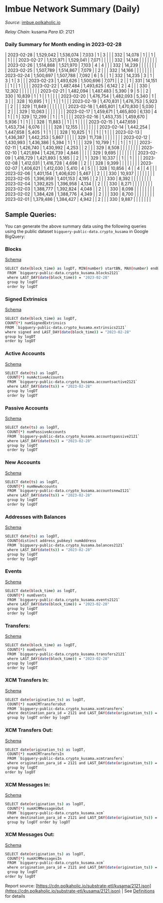 # Imbue Network Summary (Daily)

_Source_: [imbue.polkaholic.io](https://imbue.polkaholic.io)

*Relay Chain*: kusama
*Para ID*: 2121



### Daily Summary for Month ending in 2023-02-28


| 2023-02-28 | 1,529,042 | 1,536,074 | 7,033 | 1 | 3 |  |  | 332 | 14,078 | 1  |   | 1  |  | 1 |  |
| 2023-02-27 | 1,521,971 | 1,529,041 | 7,071 |  |  |  |  | 332 | 14,146 |   |   |   |  |  |  |
| 2023-02-26 | 1,514,868 | 1,521,970 | 7,103 | 4 | 4 |  |  | 332 | 14,239 |   |   |   |  |  |  |
| 2023-02-25 | 1,507,789 | 1,514,867 | 7,079 |  | 2 |  |  | 332 | 14,166 |   |   |   |  |  |  |
| 2023-02-24 | 1,500,697 | 1,507,788 | 7,092 | 6 | 5 |  | 1 | 332 | 14,235 | 3  | 1  | 3  | 1 | 3 |  |
| 2023-02-23 | 1,493,626 | 1,500,696 | 7,071 |  | 2 |  | 1 | 331 | 14,151 |   | 1  |   | 1 |  |  |
| 2023-02-22 | 1,487,484 | 1,493,625 | 6,142 | 2 | 4 |  |  | 330 | 12,302 |   |   |   |  |  |  |
| 2023-02-21 | 1,482,094 | 1,487,483 | 5,390 | 9 | 5 |  | 2 | 330 | 10,839 | 1  | 1  |   | 1 |  |  |
| 2023-02-20 | 1,476,754 | 1,482,093 | 5,340 | 1 | 3 |  |  | 328 | 10,695 | 1  |   | 1  |  | 1 |  |
| 2023-02-19 | 1,470,831 | 1,476,753 | 5,923 |  | 2 |  |  | 329 | 11,849 |   |   |   |  |  |  |
| 2023-02-18 | 1,465,801 | 1,470,830 | 5,030 |  | 2 |  |  | 329 | 10,063 |   |   |   |  |  |  |
| 2023-02-17 | 1,459,671 | 1,465,800 | 6,130 | 4 | 1 |  | 1 | 329 | 12,299 |   | 1  |   | 1 |  |  |
| 2023-02-16 | 1,453,735 | 1,459,670 | 5,936 | 1 | 1 |  |  | 328 | 11,883 |   | 1  |   | 1 |  |  |
| 2023-02-15 | 1,447,659 | 1,453,734 | 6,076 |  |  |  |  | 328 | 12,155 |   |   |   |  |  |  |
| 2023-02-14 | 1,442,254 | 1,447,658 | 5,405 | 1 | 1 |  |  | 328 | 10,825 | 1  |   | 1  |  | 1 |  |
| 2023-02-13 | 1,436,387 | 1,442,253 | 5,867 |  |  |  |  | 329 | 11,738 |   |   |   |  |  |  |
| 2023-02-12 | 1,430,993 | 1,436,386 | 5,394 | 1 | 1 |  |  | 329 | 10,799 | 1  |   | 1  |  | 1 |  |
| 2023-02-11 | 1,426,740 | 1,430,992 | 4,253 |  | 2 |  |  | 329 | 8,508 |   |   |   |  |  |  |
| 2023-02-10 | 1,421,894 | 1,426,739 | 4,846 |  |  |  |  | 329 | 9,695 |   |   |   |  |  |  |
| 2023-02-09 | 1,416,729 | 1,421,893 | 5,165 |  | 2 |  | 1 | 329 | 10,337 |   | 1  |   | 1 |  |  |
| 2023-02-08 | 1,412,031 | 1,416,728 | 4,698 |  | 2 |  |  | 328 | 9,399 |   |   |   |  |  |  |
| 2023-02-07 | 1,406,621 | 1,412,030 | 5,410 | 4 | 5 |  |  | 328 | 10,856 | 4  |   | 4  |  | 4 |  |
| 2023-02-06 | 1,401,154 | 1,406,620 | 5,467 |  | 2 |  |  | 330 | 10,937 |   |   |   |  |  |  |
| 2023-02-05 | 1,396,959 | 1,401,153 | 4,195 |  | 2 |  |  | 330 | 8,392 |   |   |   |  |  |  |
| 2023-02-04 | 1,392,825 | 1,396,958 | 4,134 |  | 2 |  |  | 330 | 8,271 |   |   |   |  |  |  |
| 2023-02-03 | 1,388,777 | 1,392,824 | 4,048 |  | 2 |  |  | 330 | 8,098 |   |   |   |  |  |  |
| 2023-02-02 | 1,384,428 | 1,388,776 | 4,349 |  | 2 |  |  | 330 | 8,700 |   |   |   |  |  |  |
| 2023-02-01 | 1,379,486 | 1,384,427 | 4,942 |  | 2 |  |  | 330 | 9,887 |   |   |   |  |  |  |

## Sample Queries:
You can generate the above summary data using the following queries using the public dataset `bigquery-public-data.crypto_kusama` in Google BigQuery:


### Blocks 

[Schema](https://github.com/colorfulnotion/substrate-etl/blob/main/schema/blocks.json)

```bash
SELECT date(block_time) as logDT, MIN(number) startBN, MAX(number) endBN, COUNT(*) numBlocks 
 FROM `bigquery-public-data.crypto_kusama.blocks2121`  
 where LAST_DAY(date(block_time)) = "2023-02-28" 
 group by logDT 
 order by logDT
```

### Signed Extrinsics 

[Schema](https://github.com/colorfulnotion/substrate-etl/blob/main/schema/extrinsics.json)

```bash
SELECT date(block_time) as logDT, 
COUNT(*) numSignedExtrinsics 
FROM `bigquery-public-data.crypto_kusama.extrinsics2121`  
where signed and LAST_DAY(date(block_time)) = "2023-02-28" 
group by logDT 
order by logDT
```

### Active Accounts 

[Schema](https://github.com/colorfulnotion/substrate-etl/blob/main/schema/accountsactive.json)

```bash
SELECT date(ts) as logDT, 
 COUNT(*) numActiveAccounts 
 FROM `bigquery-public-data.crypto_kusama.accountsactive2121` 
 where LAST_DAY(date(ts)) = "2023-02-28" 
 group by logDT 
 order by logDT
```

### Passive Accounts 

[Schema](https://github.com/colorfulnotion/substrate-etl/blob/main/schema/accountspassive.json)

```bash
SELECT date(ts) as logDT, 
 COUNT(*) numPassiveAccounts 
 FROM `bigquery-public-data.crypto_kusama.accountspassive2121` 
 where LAST_DAY(date(ts)) = "2023-02-28" 
 group by logDT 
 order by logDT
```

### New Accounts 

[Schema](https://github.com/colorfulnotion/substrate-etl/blob/main/schema/accountsnew.json)

```bash
SELECT date(ts) as logDT, 
 COUNT(*) numNewAccounts 
 FROM `bigquery-public-data.crypto_kusama.accountsnew2121` 
 where LAST_DAY(date(ts)) = "2023-02-28" 
 group by logDT
 order by logDT
```

### Addresses with Balances 

[Schema](https://github.com/colorfulnotion/substrate-etl/blob/main/schema/balances.json)

```bash
SELECT date(ts) as logDT,
 COUNT(distinct address_pubkey) numAddress 
 FROM `bigquery-public-data.crypto_kusama.balances2121` 
 where LAST_DAY(date(ts)) = "2023-02-28" 
 group by logDT 
 order by logDT
```

### Events 

[Schema](https://github.com/colorfulnotion/substrate-etl/blob/main/schema/events.json)

```bash
SELECT date(block_time) as logDT, 
 COUNT(*) numEvents 
 FROM `bigquery-public-data.crypto_kusama.events2121` 
 where LAST_DAY(date(block_time)) = "2023-02-28" 
 group by logDT 
 order by logDT
```

### Transfers:

[Schema](https://github.com/colorfulnotion/substrate-etl/blob/main/schema/transfers.json)

```bash
SELECT date(block_time) as logDT, 
 COUNT(*) numEvents 
 FROM `bigquery-public-data.crypto_kusama.transfers2121` 
 where LAST_DAY(date(block_time)) = "2023-02-28" 
 group by logDT 
 order by logDT
```

### XCM Transfers In: 

[Schema](https://github.com/colorfulnotion/substrate-etl/blob/main/schema/xcmtransfers.json)

```bash
SELECT date(origination_ts) as logDT, 
 COUNT(*) numXCMTransfersOut 
 FROM `bigquery-public-data.crypto_kusama.xcmtransfers` 
 where destination_para_id = 2121 and LAST_DAY(date(origination_ts)) = "2023-02-28" 
 group by logDT order by logDT
```

### XCM Transfers Out: 

[Schema](https://github.com/colorfulnotion/substrate-etl/blob/main/schema/xcmtransfers.json)

```bash
SELECT date(origination_ts) as logDT, 
 COUNT(*) numXCMTransfersIn 
 FROM `bigquery-public-data.crypto_kusama.xcmtransfers` 
 where origination_para_id = 2121 and LAST_DAY(date(origination_ts)) = "2023-02-28" 
 group by logDT 
order by logDT
```

### XCM Messages In: 

[Schema](https://github.com/colorfulnotion/substrate-etl/blob/main/schema/xcm.json)

```bash
SELECT date(origination_ts) as logDT, 
 COUNT(*) numXCMMessagesOut 
 FROM `bigquery-public-data.crypto_kusama.xcm` 
 where destination_para_id = 2121 and LAST_DAY(date(origination_ts)) = "2023-02-28" 
 group by logDT order by logDT
```

### XCM Messages Out: 

[Schema](https://github.com/colorfulnotion/substrate-etl/blob/main/schema/xcm.json)

```bash
SELECT date(origination_ts) as logDT, 
 COUNT(*) numXCMMessagesIn 
 FROM `bigquery-public-data.crypto_kusama.xcm` 
 where origination_para_id = 2121 and LAST_DAY(date(origination_ts)) = "2023-02-28" 
 group by logDT 
order by logDT
```


Report source: [https://cdn.polkaholic.io/substrate-etl/kusama/2121.json](https://cdn.polkaholic.io/substrate-etl/kusama/2121.json) | See [Definitions](/DEFINITIONS.md) for details
